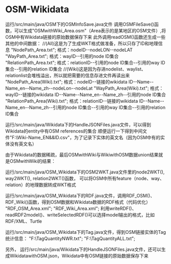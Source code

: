 # OSM-Wikidata
运行/src/main/java/OSM下的OSMInfoSave.java文件
调用OSMFileSave()函数，可以生成"OSMwithWiki_Area.osm"（Area表示的是某地区的OSM文件）,将OSM中有Wikidata链接的原始数据保存下来
此外调用readOSM()函数还生成一些其他的中间数据：
//(All)这是为了生成WKT格式做准备，所以只存了ID和地理信息
"NodePath_Area.txt";
格式：nodeID--nodeLON--nodeLAT
"WayPath_Area.txt";
格式：wayID--引用的node ID集合
"RelationPath_Area.txt";
格式：relationID--引用的node ID集合--引用的way ID集合--引用的relation ID集合
//(Wiki)这是因为存进nodelist、waylist、relationlist会堆栈溢出，所以就把需要的信息存进文件再读出来
"NodePath_Area(Wiki).txt";
格式：nodeID--链接的wikidata ID--Name--Name_en--Name_zh--nodeLon--nodeLat
"WayPath_Area(Wiki).txt";
格式：wayID--链接的wikidata ID--Name--Name_en--Name_zh--引用的node ID集合
"RelationPath_Area(Wiki).txt";
格式：relationID--链接的wikidata ID--Name--Name_en--Name_zh--引用的node ID集合--引用的way ID集合--引用的relation ID集合

运行/src/main/java/Wikidata下的HandleJSONFiles.java文件，可以得到Wikidata的entity中有OSM references的集合
顺便运行一下得到中间文件"F:\\Wiki-Name_EN&&ID.csv"，为了记录下实体的英文名（因为OSM中有的实体没有英文名）

由于Wikidata的数据稀疏，最后OSMwithWiki与WikiwithOSM数据union结果就是OSMwithWiki的结果：

运行/src/main/java/OSM_Wikidata下的OSM2WKT.java文件里的node2WKT(), way2WKT(), relation2WKT()函数，
可以将OSM中所有feature（node、way、relation）的地理数据转成WKT格式

运行/src/main/java/OSM_Wikidata下的RDF.java文件，调用RDF_OSM()、RDF_Wiki()函数，得到OSM数据和Wikidata数据的RDF格式（代码优化）
"RDF_OSM_Area.xml";
"RDF_Wiki_Area.xml";
利用writeRDF()、readRDF2model()、writeSelectedRDF()可以选择model输出的格式，比如RDF/XML、Turtle

运行/src/main/java/OSM_Wikidata下的Tag.java文件，得到OSM链接实体的Tag统计信息：
"F:\\TagQuantityNWR.txt";
"F:\\TagQuantityALL.txt";

另外，
运行/src/main/java/Wikidata下的HandleJSONFiles.java文件，还可以生成WikidatawithOSM.json，Wikidata中有OSM链接的原始数据保存下来
